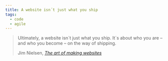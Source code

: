 ```yaml
---
title: A website isn´t just what you ship
tags: 
  - code
  - agile
---
```

> Ultimately, a website isn´t just what you ship. It´s about who you are – and who you become – on the way of shipping.
> <footer>Jim Nielsen, <a href="https://blog.jim-nielsen.com/2025/the-art-of-making-websites/"><cite>The art of making websites</cite></a></footer>